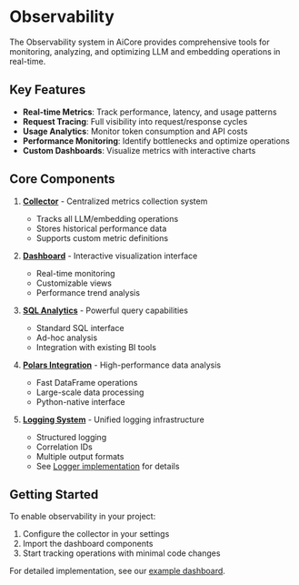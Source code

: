 
# Observability

The Observability system in AiCore provides comprehensive tools for monitoring, analyzing, and optimizing LLM and embedding operations in real-time.

## Key Features

- **Real-time Metrics**: Track performance, latency, and usage patterns
- **Request Tracing**: Full visibility into request/response cycles
- **Usage Analytics**: Monitor token consumption and API costs
- **Performance Monitoring**: Identify bottlenecks and optimize operations
- **Custom Dashboards**: Visualize metrics with interactive charts

## Core Components

1. **[Collector](./collector.md)** - Centralized metrics collection system
   - Tracks all LLM/embedding operations
   - Stores historical performance data
   - Supports custom metric definitions

2. **[Dashboard](./dashboard.md)** - Interactive visualization interface
   - Real-time monitoring
   - Customizable views
   - Performance trend analysis

3. **[SQL Analytics](./sql.md)** - Powerful query capabilities
   - Standard SQL interface
   - Ad-hoc analysis
   - Integration with existing BI tools

4. **[Polars Integration](./polars.md)** - High-performance data analysis
   - Fast DataFrame operations
   - Large-scale data processing
   - Python-native interface

5. **[Logging System](../../aicore/logger.py)** - Unified logging infrastructure
   - Structured logging
   - Correlation IDs
   - Multiple output formats
   - See [Logger implementation](../../aicore/logger.py) for details

## Getting Started

To enable observability in your project:

1. Configure the collector in your settings
2. Import the dashboard components
3. Start tracking operations with minimal code changes

For detailed implementation, see our [example dashboard](../../examples/observability_dashboard.py).